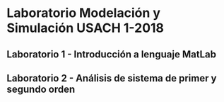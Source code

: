 # Laboratorio Modelación y Simulación USACH 1-2018

## Laboratorio 1 - Introducción a lenguaje MatLab

## Laboratorio 2 - Análisis de sistema de primer y segundo orden
